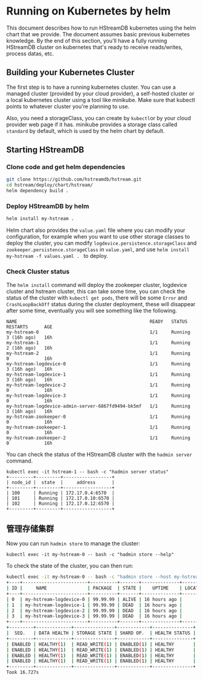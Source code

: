 # Running on Kubernetes by helm

This document describes how to run HStreamDB kubernetes using the helm chart that we
provide. The document assumes basic previous kubernetes knowledge. By the end of
this section, you'll have a fully running HStreamDB cluster on kubernetes that's
ready to receive reads/writes, process datas, etc.

## Building your Kubernetes Cluster

The first step is to have a running kubernetes cluster. You can use a managed
cluster (provided by your cloud provider), a self-hosted cluster or a local
kubernetes cluster using a tool like minikube. Make sure that kubectl points to
whatever cluster you're planning to use.

Also, you need a storageClass, you can create by `kubectl`or by your cloud provider web page if it has. minikube provides a storage class called `standard` by default, which is used by the helm chart by default.

## Starting HStreamDB

### Clone code and get helm dependencies

```sh
git clone https://github.com/hstreamdb/hstream.git
cd hstream/deploy/chart/hstream/
helm dependency build .
```

### Deploy HStreamDB by helm

```sh
helm install my-hstream .
```

Helm chart also provides the `value.yaml` file where you can modify your configuration, for example when you want to use other storage classes to deploy the cluster, you can modify `logdevice.persistence.storageClass` and ` zookeeper.persistence.storageClass` in `value.yaml`, and use `helm install my-hstream -f values.yaml . ` to deploy.

### Check Cluster status

The `helm install` command will deploy the zookeeper cluster, logdevice cluster and hstream cluster, this can take some time, you can check the status of the cluster with `kubectl get pods`, there will be some `Error` and `CrashLoopBackOff` status during the cluster deployment, these will disappear after some time, eventually you will see something like the following.

```
NAME                                                 READY   STATUS    RESTARTS      AGE
my-hstream-0                                         1/1     Running   3 (16h ago)   16h
my-hstream-1                                         1/1     Running   2 (16h ago)   16h
my-hstream-2                                         1/1     Running   0             16h
my-hstream-logdevice-0                               1/1     Running   3 (16h ago)   16h
my-hstream-logdevice-1                               1/1     Running   3 (16h ago)   16h
my-hstream-logdevice-2                               1/1     Running   0             16h
my-hstream-logdevice-3                               1/1     Running   0             16h
my-hstream-logdevice-admin-server-6867fd9494-bk5mf   1/1     Running   3 (16h ago)   16h
my-hstream-zookeeper-0                               1/1     Running   0             16h
my-hstream-zookeeper-1                               1/1     Running   0             16h
my-hstream-zookeeper-2                               1/1     Running   0             16h
```

You can check the status of the HStreamDB cluster with the `hadmin server` command.

```
kubectl exec -it hstream-1 -- bash -c "hadmin server status"
+---------+---------+------------------+
| node_id |  state  |     address      |
+---------+---------+------------------+
| 100     | Running | 172.17.0.4:6570  |
| 101     | Running | 172.17.0.10:6570 |
| 102     | Running | 172.17.0.12:6570 |
+---------+---------+------------------+
```

## 管理存储集群

Now you can run `hadmin store` to manage the cluster:

```
kubectl exec -it my-hstream-0 -- bash -c "hadmin store --help"
```

To check the state of the cluster, you can then run:

```sh
kubectl exec -it my-hstream-0 -- bash -c "hadmin store --host my-hstream-logdevice-admin-server status"
+----+------------------------+----------+-------+--------------+----------+
| ID |     NAME               | PACKAGE  | STATE |    UPTIME    | LOCATION |
+----+------------------------+----------+-------+--------------+----------+
| 0  | my-hstream-logdevice-0 | 99.99.99 | ALIVE | 16 hours ago |          |
| 1  | my-hstream-logdevice-1 | 99.99.99 | DEAD  | 16 hours ago |          |
| 2  | my-hstream-logdevice-2 | 99.99.99 | DEAD  | 16 hours ago |          |
| 3  | my-hstream-logdevice-3 | 99.99.99 | DEAD  | 16 hours ago |          |
+----+------------------------+----------+-------+--------------+----------+
+---------+-------------+---------------+------------+---------------+
|  SEQ.   | DATA HEALTH | STORAGE STATE | SHARD OP.  | HEALTH STATUS |
+---------+-------------+---------------+------------+---------------+
| ENABLED | HEALTHY(1)  | READ_WRITE(1) | ENABLED(1) | HEALTHY       |
| ENABLED | HEALTHY(1)  | READ_WRITE(1) | ENABLED(1) | HEALTHY       |
| ENABLED | HEALTHY(1)  | READ_WRITE(1) | ENABLED(1) | HEALTHY       |
| ENABLED | HEALTHY(1)  | READ_WRITE(1) | ENABLED(1) | HEALTHY       |
+---------+-------------+---------------+------------+---------------+
Took 16.727s
```